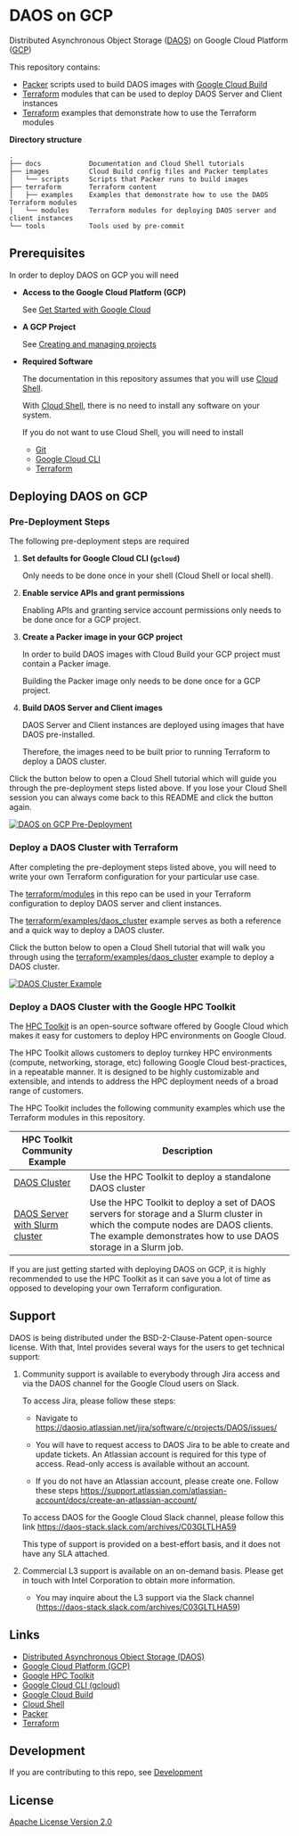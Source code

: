 # DAOS on GCP

Distributed Asynchronous Object Storage ([DAOS](https://docs.daos.io/)) on Google Cloud Platform ([GCP](https://cloud.google.com/))

This repository contains:

- [Packer](https://www.packer.io/) scripts used to build DAOS images with [Google Cloud Build](https://cloud.google.com/build)
- [Terraform](https://www.terraform.io/) modules that can be used to deploy DAOS Server and Client instances
- [Terraform](https://www.terraform.io/) examples that demonstrate how to use the Terraform modules

**Directory structure**

```
.
├── docs            Documentation and Cloud Shell tutorials
├── images          Cloud Build config files and Packer templates
│   └── scripts     Scripts that Packer runs to build images
├── terraform       Terraform content
│   ├── examples    Examples that demonstrate how to use the DAOS Terraform modules
│   └── modules     Terraform modules for deploying DAOS server and client instances
└── tools           Tools used by pre-commit
```

## Prerequisites

In order to deploy DAOS on GCP you will need

- **Access to the Google Cloud Platform (GCP)**

   See [Get Started with Google Cloud](https://cloud.google.com/docs/get-started)

- **A GCP Project**

  See [Creating and managing projects](https://cloud.google.com/resource-manager/docs/creating-managing-projects)

- **Required Software**

  The documentation in this repository assumes that you will use [Cloud Shell](https://cloud.google.com/shell).

  With [Cloud Shell](https://cloud.google.com/shell), there is no need to install any software on your system.

  If you do not want to use Cloud Shell, you will need to install
    - [Git](https://git-scm.com/)
    - [Google Cloud CLI](https://cloud.google.com/sdk/docs/install)
    - [Terraform](https://learn.hashicorp.com/tutorials/terraform/install-cli)

## Deploying DAOS on GCP

### Pre-Deployment Steps

The following pre-deployment steps are required

1. **Set defaults for Google Cloud CLI (```gcloud```)**

   Only needs to be done once in your shell (Cloud Shell or local shell).

2. **Enable service APIs and grant permissions**

   Enabling APIs and granting service account permissions only needs to be done once for a GCP project.

3. **Create a Packer image in your GCP project**

   In order to build DAOS images with Cloud Build your GCP project must contain a Packer image.

   Building the Packer image only needs to be done once for a GCP project.

4. **Build DAOS Server and Client images**

   DAOS Server and Client instances are deployed using images that have DAOS pre-installed.

   Therefore, the images need to be built prior to running Terraform to deploy a DAOS cluster.

Click the button below to open a Cloud Shell tutorial which will guide you through the pre-deployment steps listed above. If you lose your Cloud Shell session you can always come back to this README and click the button again.

[![DAOS on GCP Pre-Deployment](http://gstatic.com/cloudssh/images/open-btn.png)](https://console.cloud.google.com/cloudshell/open?git_repo=https://github.com/daos-stack/google-cloud-daos&cloudshell_git_branch=main&shellonly=true&tutorial=docs/tutorials/pre-deployment.md)

### Deploy a DAOS Cluster with Terraform

After completing the pre-deployment steps listed above, you will need to write your own Terraform configuration for your particular use case.

The [terraform/modules](terraform/modules) in this repo can be used in your Terraform configuration to deploy DAOS server and client instances.

The [terraform/examples/daos_cluster](terraform/examples/daos_cluster/README.md) example serves as both a reference and a quick way to deploy a DAOS cluster.

Click the button below to open a Cloud Shell tutorial that will walk you through using the [terraform/examples/daos_cluster](terraform/examples/daos_cluster/README.md) example to deploy a DAOS cluster.

[![DAOS Cluster Example](http://gstatic.com/cloudssh/images/open-btn.png)](https://console.cloud.google.com/cloudshell/open?git_repo=https://github.com/daos-stack/google-cloud-daos&cloudshell_git_branch=main&shellonly=true&tutorial=docs/tutorials/example_daos_cluster.md)

### Deploy a DAOS Cluster with the Google HPC Toolkit

The [HPC Toolkit](https://github.com/GoogleCloudPlatform/hpc-toolkit) is an open-source software offered by Google Cloud which makes it easy for customers to deploy HPC environments on Google Cloud.

The HPC Toolkit allows customers to deploy turnkey HPC environments (compute, networking, storage, etc) following Google Cloud best-practices, in a repeatable manner. It is designed to be highly customizable and extensible, and intends to address the HPC deployment needs of a broad range of customers.

The HPC Toolkit includes the following community examples which use the Terraform modules in this repository.

| HPC Toolkit Community Example | Description |
| ----------------------------- | ----------- |
| [DAOS Cluster](https://github.com/GoogleCloudPlatform/hpc-toolkit/tree/main/community/examples/intel#daos-cluster) | Use the HPC Toolkit to deploy a standalone DAOS cluster |
| [DAOS Server with Slurm cluster](https://github.com/GoogleCloudPlatform/hpc-toolkit/tree/main/community/examples/intel#daos-server-with-slurm-cluster) | Use the HPC Toolkit to deploy a set of DAOS servers for storage and a Slurm cluster in which the compute nodes are DAOS clients.  The example demonstrates how to use DAOS storage in a Slurm job. |

If you are just getting started with deploying DAOS on GCP, it is highly recommended to use the HPC Toolkit as it can save you a lot of time as opposed to developing your own Terraform configuration.

## Support

DAOS is being distributed under the BSD-2-Clause-Patent open-source license. With that, Intel provides several ways for the users to get technical support:

1. Community support is available to everybody through Jira access and via the DAOS channel for the Google Cloud users on Slack.

   To access Jira, please follow these steps:

   - Navigate to https://daosio.atlassian.net/jira/software/c/projects/DAOS/issues/

   - You will have to request access to DAOS Jira to be able to create and update tickets. An Atlassian account is required for this type of access. Read-only access is available without an account.
   - If you do not have an Atlassian account, please create one. Follow these steps https://support.atlassian.com/atlassian-account/docs/create-an-atlassian-account/

   To access DAOS for the Google Cloud Slack channel, please follow this link https://daos-stack.slack.com/archives/C03GLTLHA59

   This type of support is provided on a best-effort basis, and it does not have any SLA attached.

2. Commercial L3 support is available on an on-demand basis. Please get in touch with Intel Corporation to obtain more information.

   - You may inquire about the L3 support via the Slack channel (https://daos-stack.slack.com/archives/C03GLTLHA59)

## Links

- [Distributed Asynchronous Object Storage (DAOS)](https://docs.daos.io/)
- [Google Cloud Platform (GCP)](https://cloud.google.com/)
- [Google HPC Toolkit](https://github.com/GoogleCloudPlatform/hpc-toolkit)
- [Google Cloud CLI (gcloud)](https://cloud.google.com/cli)
- [Google Cloud Build](https://cloud.google.com/build)
- [Cloud Shell](https://cloud.google.com/shell)
- [Packer](https://www.packer.io/)
- [Terraform](https://www.terraform.io/)

## Development

If you are contributing to this repo, see [Development](docs/development.md)

## License

[Apache License Version 2.0](LICENSE)
